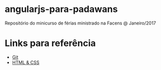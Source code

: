 # angularjs-para-padawans
Repositório do minicurso de férias ministrado na Facens @ Janeiro/2017

# Links para referência
- [Git](https://speakerdeck.com/anaagabriel/curso-de-git-na-xxiii-semana-de-tecnologia-da-fatec-sorocaba)
- [HTML & CSS](https://speakerdeck.com/felipebernardes/html-plus-css-fundamentos-e-iniciacao-ao-front-end)
